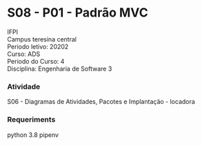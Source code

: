 #  S08 - P01 - Padrão MVC
IFPI <br/>
Campus teresina central <br/>
Periodo letivo: 20202 <br/>
Curso: ADS <br/>
Periodo do Curso: 4 <br/>
Disciplina: Engenharia de Software 3

### Atividade
S06 - Diagramas de Atividades, Pacotes e Implantação - locadora


### Requeriments
python 3.8
pipenv 

